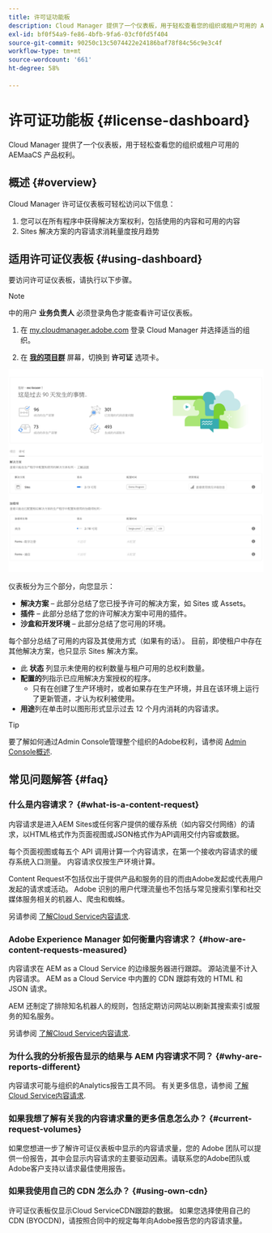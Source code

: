 ```yaml
---
title: 许可证功能板
description: Cloud Manager 提供了一个仪表板，用于轻松查看您的组织或租户可用的 AEMaaCS 产品权利。
exl-id: bf0f54a9-fe86-4bfb-9fa6-03cf0fd5f404
source-git-commit: 90250c13c5074422e24186baf78f84c56c9e3c4f
workflow-type: tm+mt
source-wordcount: '661'
ht-degree: 58%

---
```


# 许可证功能板 {#license-dashboard}

Cloud Manager 提供了一个仪表板，用于轻松查看您的组织或租户可用的 AEMaaCS 产品权利。

## 概述 {#overview}

Cloud Manager 许可证仪表板可轻松访问以下信息：

1. 您可以在所有程序中获得解决方案权利，包括使用的内容和可用的内容
1. Sites 解决方案的内容请求消耗量度按月趋势

## 适用许可证仪表板 {#using-dashboard}

要访问许可证仪表板，请执行以下步骤。

>[!NOTE]
>
>中的用户 **业务负责人** 必须登录角色才能查看许可证仪表板。

1. 在 [my.cloudmanager.adobe.com](https://my.cloudmanager.adobe.com/) 登录 Cloud Manager 并选择适当的组织。

1. 在 **[我的项目群](/help/implementing/cloud-manager/getting-access-to-aem-in-cloud/editing-programs.md#my-programs)** 屏幕，切换到 **许可证** 选项卡。

![许可证功能板](assets/license-dashboard.png)

仪表板分为三个部分，向您显示：

* **解决方案** – 此部分总结了您已授予许可的解决方案，如 Sites 或 Assets。
* **插件** – 此部分总结了您的许可解决方案中可用的插件。
* **沙盒和开发环境** – 此部分总结了您可用的环境。

每个部分总结了可用的内容及其使用方式（如果有的话）。 目前，即使租户中存在其他解决方案，也只显示 Sites 解决方案。

* 此 **状态** 列显示未使用的权利数量与租户可用的总权利数量。
* **配置的**&#x200B;列指示已应用解决方案授权的程序。
   * 只有在创建了生产环境时，或者如果存在生产环境，并且在该环境上运行了更新管道，才认为权利被使用。
* **用途**&#x200B;列在单击时以图形形式显示过去 12 个月内消耗的内容请求。

>[!TIP]
>
>要了解如何通过Admin Console管理整个组织的Adobe权利，请参阅 [Admin Console概述](https://helpx.adobe.com/cn/enterprise/using/admin-console.html).

## 常见问题解答 {#faq}

### 什么是内容请求？ {#what-is-a-content-request}

内容请求是进入AEM Sites或任何客户提供的缓存系统（如内容交付网络）的请求，以HTML格式作为页面视图或JSON格式作为API调用交付内容或数据。

每个页面视图或每五个 API 调用计算一个内容请求，在第一个接收内容请求的缓存系统入口测量。 内容请求仅按生产环境计算。

Content Request不包括仅出于提供产品和服务的目的而由Adobe发起或代表用户发起的请求或活动。 Adobe 识别的用户代理流量也不包括与常见搜索引擎和社交媒体服务相关的机器人、爬虫和蜘蛛。

另请参阅 [了解Cloud Service内容请求](/help/implementing/cloud-manager/content-requests.md).

### Adobe Experience Manager 如何衡量内容请求？ {#how-are-content-requests-measured}

内容请求在 AEM as a Cloud Service 的边缘服务器进行跟踪。 源站流量不计入内容请求。 AEM as a Cloud Service 中内置的 CDN 跟踪有效的 HTML 和 JSON 请求。

AEM 还制定了排除知名机器人的规则，包括定期访问网站以刷新其搜索索引或服务的知名服务。

另请参阅 [了解Cloud Service内容请求](/help/implementing/cloud-manager/content-requests.md).

### 为什么我的分析报告显示的结果与 AEM 内容请求不同？ {#why-are-reports-different}

内容请求可能与组织的Analytics报告工具不同。 有关更多信息，请参阅 [了解Cloud Service内容请求](/help/implementing/cloud-manager/content-requests.md).

### 如果我想了解有关我的内容请求量的更多信息怎么办？ {#current-request-volumes}

如果您想进一步了解许可证仪表板中显示的内容请求量，您的 Adob&#x200B;e 团队可以提供一份报告，其中会显示内容请求的主要驱动因素。请联系您的Adobe团队或Adobe客户支持以请求最佳使用报告。

### 如果我使用自己的 CDN 怎么办？ {#using-own-cdn}

许可证仪表板仅显示Cloud ServiceCDN跟踪的数据。 如果您选择使用自己的CDN (BYOCDN)，请按照合同中的规定每年向Adobe报告您的内容请求量。
